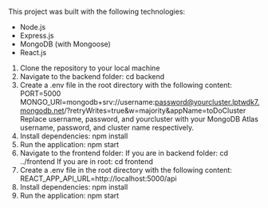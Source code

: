 This project was built with the following technologies:

- Node.js
- Express.js
- MongoDB (with Mongoose)
- React.js

1) Clone the repository to your local machine
2) Navigate to the backend folder:
    cd backend
3) Create a .env file in the root directory with the following content:
    PORT=5000
    MONGO_URI=mongodb+srv://username:password@yourcluster.lptwdk7.mongodb.net/?retryWrites=true&w=majority&appName=toDoCluster
    Replace username, password, and yourcluster with your MongoDB Atlas username, password, and cluster name respectively.
4) Install dependencies:
    npm install
5) Run the application:
    npm start
6) Navigate to the frontend folder:
   If you are in backend folder:
     cd ../frontend
   If you are in root:
     cd frontend
7) Create a .env file in the root directory with the following content:
    REACT_APP_API_URL=http://localhost:5000/api
8) Install dependencies:
    npm install
9) Run the application:
    npm start
